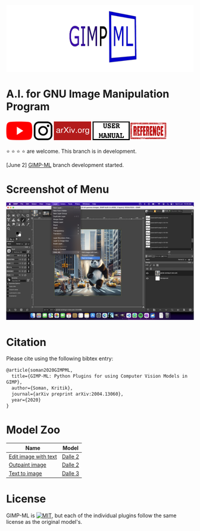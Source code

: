 <img src="https://github.com/kritiksoman/tmp/blob/master/cover.png" width="1280" height="180"> <br>
# A.I. for GNU Image Manipulation Program
### [<img src="https://github.com/kritiksoman/tmp/blob/master/yt.png" width="70" height="50">](https://www.youtube.com/channel/UCzZn99R6Zh0ttGqvZieT4zw) [<img src="https://github.com/kritiksoman/tmp/blob/master/inst.png" width="50" height="50">](https://www.instagram.com/explore/tags/gimpml/) [<img src="https://github.com/kritiksoman/tmp/blob/master/arxiv.png" width="100" height="50">](https://arxiv.org/abs/2004.13060) [<img src="https://github.com/kritiksoman/tmp/blob/master/manual.png" width="100" height="50">](https://github.com/kritiksoman/GIMP-ML/blob/master/docs/MANUAL.md)[<img src="https://github.com/kritiksoman/tmp/blob/master/ref.png" width="100" height="50">](https://github.com/kritiksoman/GIMP-ML/blob/master/docs/REFERENCES.md) <br>
 
:star: :star: :star: :star: are welcome. This branch is in development.<br>

[June 2] [GIMP-ML](https://github.com/kritiksoman/GIMP-ML/tree/dev) branch development started.<br>


# Screenshot of Menu
![image1](https://github.com/kritiksoman/tmp/blob/master/screenshot8jun.png)



# Citation
Please cite using the following bibtex entry:

```
@article{soman2020GIMPML,
  title={GIMP-ML: Python Plugins for using Computer Vision Models in GIMP},
  author={Soman, Kritik},
  journal={arXiv preprint arXiv:2004.13060},
  year={2020}
}
```

# Model Zoo
| Name | Model | 
| ------------- |:-------------:| 
| [Edit image with text](https://openai.com/index/dall-e-2/) | [Dalle 2](https://openai.com/index/dall-e-2/) | 
| [Outpaint image](https://openai.com/index/dall-e-2/) | [Dalle 2](https://openai.com/index/dall-e-2/) |
| [Text to image](https://openai.com/index/dall-e-3/) | [Dalle 3](https://openai.com/index/dall-e-3/) | 


# License
GIMP-ML is  [![MIT](https://img.shields.io/badge/license-MIT-brightgreen.svg)](https://github.com/kritiksoman/GIMP-ML/blob/master/LICENSE.md), but each of the individual plugins follow the same license as the original model's.
